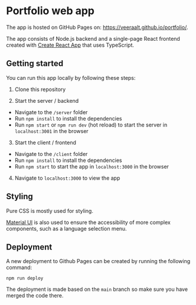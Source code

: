 # Portfolio web app

The app is hosted on GitHub Pages on: https://veeraalt.github.io/portfolio/.

The app consists of Node.js backend and a single-page React frontend created with [Create React App](https://github.com/facebook/create-react-app) that uses TypeScript.

## Getting started

You can run this app locally by following these steps:

1. Clone this repository

2. Start the server / backend

- Navigate to the `/server` folder
- Run `npm install` to install the dependencies
- Run `npm start` or `npm run dev` (hot reload) to start the server in `localhost:3001` in the browser

3. Start the client / frontend

- Navigate to the `/client` folder
- Run `npm install` to install the dependencies
- Run `npm start` to start the app in `localhost:3000` in the browser

4. Navigate to `localhost:3000` to view the app

## Styling

Pure CSS is mostly used for styling.

[Material UI](https://mui.com/) is also used to ensure the accessibility of more complex components, such as a language selection menu.

## Deployment

A new deployment to Github Pages can be created by running the following command:

`npm run deploy`

The deployment is made based on the `main` branch so make sure you have merged the code there.
